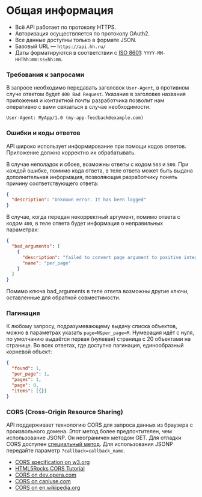 # Общая информация

* Всё API работает по протоколу HTTPS.
* Авторизация осуществляется по протоколу OAuth2.  
* Все данные доступны только в формате JSON.
* Базовый URL — `https://api.hh.ru/`
* Даты форматируются в соответствии с [ISO 8601](http://en.wikipedia.org/wiki/ISO_8601): `YYYY-MM-HHThh:mm:ss±hh:mm`.

### Требования к запросами
В запросе необходимо передавать заголовок `User-Agent`, в противном случе ответом будет `400 Bad Request`. 
Указание в заголовке названия приложения и контактной почты разработчика позволит нам оперативно с вами 
связаться в случае необходимости.
```
User-Agent: MyApp/1.0 (my-app-feedback@example.com)
```

### Ошибки и коды ответов
API широко использует информирование при помощи кодов ответов. Приложение должно корректно их обрабатывать.

В случае неполадок и сбоев, возможны ответы с кодом `503` и `500`.
При каждой ошибке, помимо кода ответа, в теле ответа может быть выдана дополнительная информация, 
позволяющая разработчику понять причину соответствующего ответа:
```json
{
  "description": "Unknown error. It has been logged"
}
```

В случае, когда передан некорректный аргумент, помимо ответа с кодом `400`, в теле ответа будет информация о
неправильных параметрах:
```json
{
  "bad_arguments": [
    {
      "description": "failed to convert page argument to positive integer",
      "name": "per_page"
    }
  ]
}
```
Помимо ключа bad_arguments в теле ответа возможны другие ключи, оставленные для обратной совместимости.


### Пагинация
К любому запросу, подразумевающему выдачу списка объектов, можно в параметрах указать `page=N&per_page=M`. Нумерация идёт 
с нуля, по умолчанию выдаётся первая (нулевая) страница с 20 объектами на странице. Во всех ответах, где доступна пагинация,
единообразный корневой объект:
```json
{
  "found": 1,
  "per_page": 1,
  "pages": 1,
  "page": 0,
  "items": [{}]
}
```

### CORS (Cross-Origin Resource Sharing)
API поддерживает технологию CORS для запроса данных из
браузера с произвольного домена. Этот метод более предпочтителен, чем использование JSONP. Он неограничен методом GET.
Для отладки CORS доступен [специальный метод](cors.md).
Для использования JSONP передайте параметр `?callback=callback_name`.

* [CORS specification on w3.org](http://www.w3.org/TR/cors/)
* [HTML5Rocks CORS Tutorial](http://www.html5rocks.com/en/tutorials/cors/)
* [CORS on dev.opera.com](http://dev.opera.com/articles/view/dom-access-control-using-cross-origin-resource-sharing/)
* [CORS on caniuse.com](http://caniuse.com/#feat=cors)
* [CORS on en.wikipedia.org](http://en.wikipedia.org/wiki/Cross-origin_resource_sharing)

